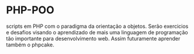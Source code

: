 # PHP-POO
scripts em PHP com o paradigma da orientação a objetos. Serão exercicios e desafios visando o aprendizado de mais uma linguagem de programação tão importante para desenvolvimento web. Assim futuramente aprender também o phpcake.
